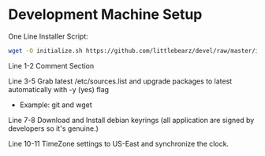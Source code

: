 # Development Machine Setup

One Line Installer Script: 
```bash
wget -O initialize.sh https://github.com/littlebearz/devel/raw/master/initialize.sh | bash
```

Line 1-2 Comment Section

Line 3-5 Grab latest /etc/sources.list and upgrade packages to latest automatically with -y (yes) flag
- Example: git and wget

Line 7-8 Download and Install debian keyrings (all application are signed by developers so it's genuine.)

Line 10-11 TimeZone settings to US-East and synchronize the clock.